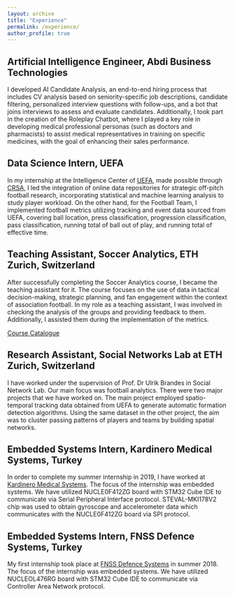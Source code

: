 ```yaml
---
layout: archive
title: "Experience"
permalink: /experience/
author_profile: true
---
```

## Artificial Intelligence Engineer, Abdi Business Technologies

I developed AI Candidate Analysis, an end-to-end hiring process that includes CV analysis based on seniority-specific job descriptions, candidate filtering, personalized interview questions with follow-ups, and a bot that joins interviews to assess and evaluate candidates. Additionally, I took part in the creation of the Roleplay Chatbot, where I played a key role in developing medical professional personas (such as doctors and pharmacists) to assist medical representatives in training on specific medicines, with the goal of enhancing their sales performance. 

## Data Science Intern, UEFA

In my internship at the Intelligence Center of [UEFA](https://www.uefa.com), made possible through [CRSA](https://www.crsa.uzh.ch/en.html), I led the integration of online data repositories for strategic off-pitch football research, incorporating statistical and machine learning analysis to study player workload.  On the other hand, for the Football Team, I implemented football metrics utilizing tracking and event data sourced from UEFA, covering ball location,
press classification, progression classification, pass classification, running total of ball out of play, and running total of
effective time.

## Teaching Assistant, Soccer Analytics, ETH Zurich, Switzerland

After successfully completing the Soccer Analytics course, I became the teaching assistant for it. The course focuses on the use of data in tactical decision-making, strategic planning, and fan engagement within the context of association football. In my role as a teaching assistant, I was involved in checking the analysis of the groups and providing feedback to them. Additionally, I assisted them during the implementation of the metrics.

[Course Catalogue](https://www.vvz.ethz.ch/Vorlesungsverzeichnis/lerneinheit.view?semkez=2022S&ansicht=ALLE&lerneinheitId=159862&lang=en)

## Research Assistant, Social Networks Lab at ETH Zurich, Switzerland

I have worked under the supervision of Prof. Dr Ulrik Brandes in Social Network Lab. Our main focus was football analytics. There were two major projects that we have worked on. The main project employed spatio-temporal tracking data obtained from UEFA to generate automatic formation detection algorithms. Using the same dataset in the other project, the aim was to cluster passing patterns of players and teams by building spatial networks.

## Embedded Systems Intern, Kardinero Medical Systems, Turkey

In order to complete my summer internship in 2019, I have worked at [Kardinero Medical Systems](https://www.kardinero.com.tr). The focus of the internship was embedded systems. We have utilized NUCLE0F412ZG board with STM32 Cube IDE to communicate via Serial Peripheral Interface protocol. STEVAL-MKI178V2 chip was used to obtain gyroscope and accelerometer data which communicates with the NUCLE0F412ZG board via SPI protocol. 

## Embedded Systems Intern, FNSS Defence Systems, Turkey

My first internship took place at [FNSS Defence Systems](https://www.fnss.com.tr/en) in summer 2018. The focus of the internship was embedded systems. We have utilized NUCLEOL476RG board with STM32 Cube IDE to communicate via Controller Area Network protocol.

